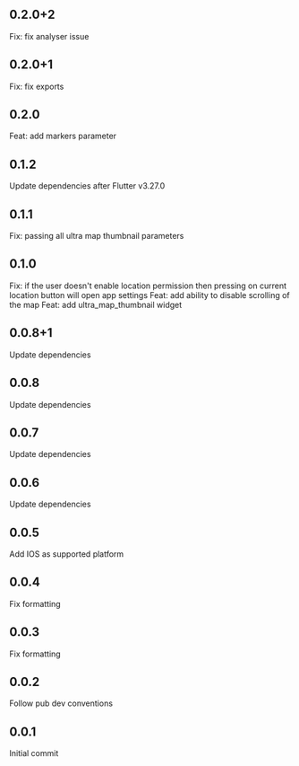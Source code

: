 ## 0.2.0+2
Fix: fix analyser issue

## 0.2.0+1
Fix: fix exports

## 0.2.0
Feat: add markers parameter

## 0.1.2
Update dependencies after Flutter v3.27.0

## 0.1.1
Fix: passing all ultra map thumbnail parameters 

## 0.1.0
Fix: if the user doesn't enable location permission then pressing on current location button will open app settings
Feat: add ability to disable scrolling of the map
Feat: add ultra_map_thumbnail widget

## 0.0.8+1

Update dependencies
## 0.0.8

Update dependencies
## 0.0.7

Update dependencies
## 0.0.6

Update dependencies

## 0.0.5

Add IOS as supported platform

## 0.0.4

Fix formatting

## 0.0.3

Fix formatting

## 0.0.2

Follow pub dev conventions


## 0.0.1

Initial commit 